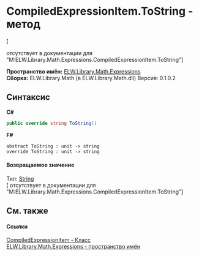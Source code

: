 # CompiledExpressionItem.ToString - метод
 

\[<summary> отсутствует в документации для "M:ELW.Library.Math.Expressions.CompiledExpressionItem.ToString"\]

**Пространство имён:**&nbsp;<a href="N_ELW_Library_Math_Expressions">ELW.Library.Math.Expressions</a><br />**Сборка:**&nbsp;ELW.Library.Math (в ELW.Library.Math.dll) Версия: 0.1.0.2

## Синтаксис

**C#**<br />
``` C#
public override string ToString()
```

**F#**<br />
``` F#
abstract ToString : unit -> string 
override ToString : unit -> string 
```


#### Возвращаемое значение
Тип:&nbsp;<a href="http://msdn2.microsoft.com/ru-ru/library/s1wwdcbf" target="_blank">String</a><br />\[<returns> отсутствует в документации для "M:ELW.Library.Math.Expressions.CompiledExpressionItem.ToString"\]

## См. также


#### Ссылки
<a href="T_ELW_Library_Math_Expressions_CompiledExpressionItem">CompiledExpressionItem - Класс</a><br /><a href="N_ELW_Library_Math_Expressions">ELW.Library.Math.Expressions - пространство имён</a><br />